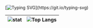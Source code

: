 [![Typing SVG](https://readme-typing-svg.demolab.com?font=Courier&pause=4000&color=FFFFFF&center=true&vCenter=true&width=435&lines=%3E%3E%3E+Hello+World!)](https://git.io/typing-svg)


| ![stat](https://github-readme-stats.vercel.app/api?username=abidzzz&show_icons=true&theme=jolly) | ![Top Langs](https://github-readme-stats.vercel.app/api/top-langs/?username=abidzzz&theme=jolly)    |
| -------  | ------- |
